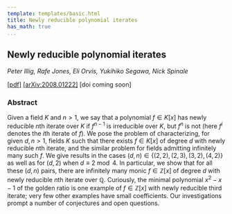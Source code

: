 ```yaml
---
template: templates/basic.html
title: Newly reducible polynomial iterates
has_math: true
...
```


## Newly reducible polynomial iterates

_Peter Illig, Rafe Jones, Eli Orvis, Yukihiko Segawa, Nick Spinale_

[[pdf]](./2008.01222.pdf)
[[arXiv:2008.01222]](https://arxiv.org/abs/2008.01222)
[doi coming soon]

### Abstract

Given a field $K$ and $n > 1$, we say that a polynomial $f \in K[x]$ has
newly reducible $n$th iterate over $K$ if $f^{n-1}$ is irreducible over $K$,
but $f^n$ is not (here $f^i$ denotes the $i$th iterate of $f$). We pose the
problem of characterizing, for given $d,n > 1$, fields $K$ such that there
exists $f \in K[x]$ of degree $d$ with newly reducible $n$th iterate, and the
similar problem for fields admitting infinitely many such $f$. We give results
in the cases $(d,n) \in \{(2,2), (2,3), (3,2), (4,2)\}$ as well as for $(d,2)$
when $d \equiv 2 \bmod{4}$. In particular, we show that for all these $(d,n)$
pairs, there are infinitely many monic $f \in \mathbb{Z}[x]$ of degree $d$ with
newly reducible $n$th iterate over $\mathbb{Q}$. Curiously, the minimal
polynomial $x^2 - x - 1$ of the golden ratio is one example of $f \in
\mathbb{Z}[x]$ with newly reducible third iterate; very few other examples have
small coefficients. Our investigations prompt a number of conjectures and open
questions.
